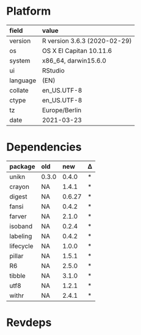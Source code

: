 # Platform

|field    |value                        |
|:--------|:----------------------------|
|version  |R version 3.6.3 (2020-02-29) |
|os       |OS X El Capitan 10.11.6      |
|system   |x86_64, darwin15.6.0         |
|ui       |RStudio                      |
|language |(EN)                         |
|collate  |en_US.UTF-8                  |
|ctype    |en_US.UTF-8                  |
|tz       |Europe/Berlin                |
|date     |2021-03-23                   |

# Dependencies

|package   |old   |new    |Δ  |
|:---------|:-----|:------|:--|
|unikn     |0.3.0 |0.4.0  |*  |
|crayon    |NA    |1.4.1  |*  |
|digest    |NA    |0.6.27 |*  |
|fansi     |NA    |0.4.2  |*  |
|farver    |NA    |2.1.0  |*  |
|isoband   |NA    |0.2.4  |*  |
|labeling  |NA    |0.4.2  |*  |
|lifecycle |NA    |1.0.0  |*  |
|pillar    |NA    |1.5.1  |*  |
|R6        |NA    |2.5.0  |*  |
|tibble    |NA    |3.1.0  |*  |
|utf8      |NA    |1.2.1  |*  |
|withr     |NA    |2.4.1  |*  |

# Revdeps

